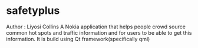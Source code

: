 safetyplus
==========
Author : Liyosi Collins
A Nokia application that helps people crowd source common hot spots and traffic information and for users to be able to get this information. It is build using Qt framework(specifically qml) 
